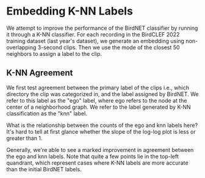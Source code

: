 <script>
    import AgreementTable from "./AgreementTable.svelte";
    import AgreementPercentPlot from "./AgreementPercentPlot.svelte";
    import AgreementCountPlot from "./AgreementCountPlot.svelte";

    export let data;
</script>

# Embedding K-NN Labels

We attempt to improve the performance of the BirdNET classifier by running it through a K-NN classifier.
For each recording in the BirdCLEF 2022 training dataset (last year's dataset), we generate an embedding using non-overlapping 3-second clips.
Then we use the mode of the closest 50 neighbors to assign a label to the clip.

## K-NN Agreement

We first test agreement between the primary label of the clips i.e., which directory the clip was categorized in, and the label assigned by BirdNET.
We refer to this label as the "ego" label, where ego refers to the node at the center of a neighborhood graph.
We refer to the label generated by K-NN classification as the "knn" label.

<AgreementTable data={data.agreement} />

<AgreementCountPlot data={data.agreement} />

What is the relationship between the counts of the ego and knn labels here?
It's hard to tell at first glance whether the slope of the log-log plot is less or greater than 1.

<AgreementPercentPlot data={data.agreement} />

Generally, we're able to see a marked improvement in agreement between the ego and knn labels.
Note that quite a few points lie in the top-left quandrant, which represent cases where K-NN labels are more accurate than the initial BirdNET labels.
